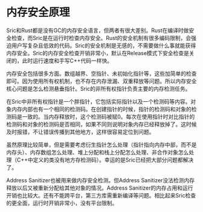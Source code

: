 

# 内存安全原理

Sric和Rust都是没有GC的内存安全语言，但两者有很大差别。Rust在编译时做安全检查，而Sric是在运行时检查内存安全。Rust的安全机制有很多编码限制，会强迫用户写复杂且低效的代码。Sric的安全机制是无感的，不需要做什么事就能获得内存安全。Sric的内存安全检查开销非常小，默认在Release模式下安全检查是关闭的，此时运行速度和手写C++代码一样快。

内存安全包括很多方面。数组越界、空指针、未初始化指针等，这些加简单的检查即可。因为使用所有权机制，也不存在内存泄漏、双重释放等问题。所以内存安全核心问题是怎么检测悬垂指针。Sric的非所有权指针负责主要的内存检测任务。

在Sric中非所有权指针是一个胖指针，它包括实际指针以及一个检测码等内容。对象内存内部也有一个相同的检测码。在创建指针的时候，指针的检测码和对象的检测码是一致的。当内存释放时，这个检测码被赋0。每次在使用指针时对比指针的检测码和对象的检测码是否相同，如果不同则说明对象内存已经释放掉了。这时候及时报错，不让错误传播到其他地方，这样很容易定位到问题。

虽然原理比较简单，但是需要考虑衍生指针怎么处理（指针指向内存中部，而不是内存头）、内存数组怎么处理、堆上分配和栈上分配怎么处理、非合作对象怎么处理（C++中定义的类没有地方存检测码）。幸运的是Sric已经把大部分问题都解决了。

Address Sanitizer也被用来做内存安全检测。但Address Sanitizer没法检测内存释放以后又被重新分配给其他对象的情况。Address Sanitizer的内存占用和运行开销也比较大。还有不能跨平台，第三方库需重新编译等问题。相比起来Sric检查的更全面，运行时开销非常小，没有平台限制。
